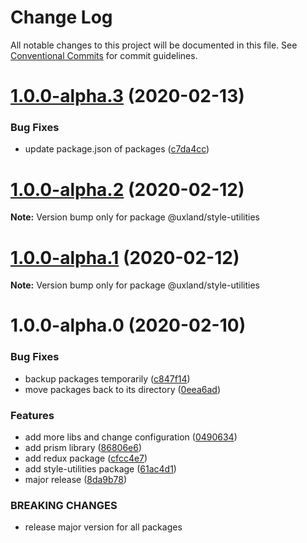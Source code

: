# Change Log

All notable changes to this project will be documented in this file.
See [Conventional Commits](https://conventionalcommits.org) for commit guidelines.

# [1.0.0-alpha.3](https://github.com/uxland/uxland/compare/@uxland/style-utilities@1.0.0-alpha.2...@uxland/style-utilities@1.0.0-alpha.3) (2020-02-13)


### Bug Fixes

* update package.json of packages ([c7da4cc](https://github.com/uxland/uxland/commit/c7da4cc392a63bd25bc74c6c5b327eaa03034640))





# [1.0.0-alpha.2](https://github.com/uxland/uxland/compare/@uxland/style-utilities@1.0.0-alpha.1...@uxland/style-utilities@1.0.0-alpha.2) (2020-02-12)

**Note:** Version bump only for package @uxland/style-utilities





# [1.0.0-alpha.1](https://github.com/uxland/uxland/compare/@uxland/style-utilities@1.0.0-alpha.0...@uxland/style-utilities@1.0.0-alpha.1) (2020-02-12)

**Note:** Version bump only for package @uxland/style-utilities





# 1.0.0-alpha.0 (2020-02-10)


### Bug Fixes

* backup packages temporarily ([c847f14](https://github.com/uxland/uxland/commit/c847f142017fe0e82aa1878eac8f5b85f53e1a64))
* move packages back to its directory ([0eea6ad](https://github.com/uxland/uxland/commit/0eea6adfd92ba174c19df1314232f85aa8b58af2))


### Features

* add more libs and change configuration ([0490634](https://github.com/uxland/uxland/commit/04906342ddbeebeb8c845fe89bfb4daf91ecf106))
* add prism library ([86806e6](https://github.com/uxland/uxland/commit/86806e64e5db580871883b144361b10cf5dbe0d2))
* add redux package ([cfcc4e7](https://github.com/uxland/uxland/commit/cfcc4e7f2b73f94658157bdd62f07f7355361183))
* add style-utilities package ([61ac4d1](https://github.com/uxland/uxland/commit/61ac4d1953d7d0e4a47014afcef7ac5fb385c826))
* major release ([8da9b78](https://github.com/uxland/uxland/commit/8da9b78b9bbf4965feaeaa583f39e5ede9374d5a))


### BREAKING CHANGES

* release major version for all packages
